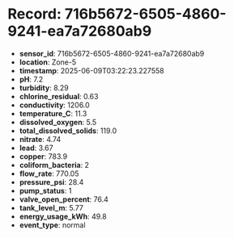 # Record: 716b5672-6505-4860-9241-ea7a72680ab9

- **sensor_id**: 716b5672-6505-4860-9241-ea7a72680ab9
- **location**: Zone-5
- **timestamp**: 2025-06-09T03:22:23.227558
- **pH**: 7.2
- **turbidity**: 8.29
- **chlorine_residual**: 0.63
- **conductivity**: 1206.0
- **temperature_C**: 11.3
- **dissolved_oxygen**: 5.5
- **total_dissolved_solids**: 119.0
- **nitrate**: 4.74
- **lead**: 3.67
- **copper**: 783.9
- **coliform_bacteria**: 2
- **flow_rate**: 770.05
- **pressure_psi**: 28.4
- **pump_status**: 1
- **valve_open_percent**: 76.4
- **tank_level_m**: 5.77
- **energy_usage_kWh**: 49.8
- **event_type**: normal